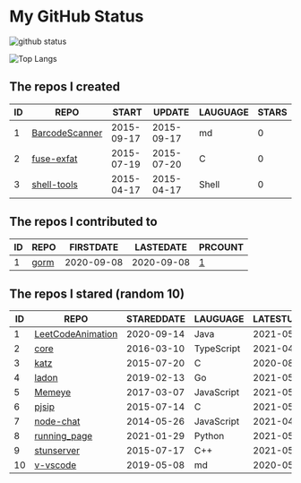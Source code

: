 # My GitHub Status

<img src="https://github-readme-stats-1.yihong0618.vercel.app/api?username=egenchen&show_icons=true&&&hide_title=true&count_private=true" alt="github status" />

![Top Langs](https://github-readme-stats-1.yihong0618.vercel.app/api/top-langs/?username=egenchen&layout=compact)

<!--START_SECTION:my_github-->
## The repos I created
| ID |                             REPO                             |   START    |   UPDATE   | LAUGUAGE | STARS |
|----|--------------------------------------------------------------|------------|------------|----------|-------|
|  1 | [BarcodeScanner](https://github.com/egenchen/BarcodeScanner) | 2015-09-17 | 2015-09-17 | md       |     0 |
|  2 | [fuse-exfat](https://github.com/egenchen/fuse-exfat)         | 2015-07-19 | 2015-07-20 | C        |     0 |
|  3 | [shell-tools](https://github.com/egenchen/shell-tools)       | 2015-04-17 | 2015-04-17 | Shell    |     0 |

## The repos I contributed to
| ID |                  REPO                   | FIRSTDATE  | LASTEDATE  |                                PRCOUNT                                 |
|----|-----------------------------------------|------------|------------|------------------------------------------------------------------------|
|  1 | [gorm](https://github.com/go-gorm/gorm) | 2020-09-08 | 2020-09-08 | [1](https://github.com/go-gorm/gorm/pulls?q=is%3Apr+author%3Aegenchen) |

## The repos I stared (random 10)
| ID |                                 REPO                                 | STAREDDATE |  LAUGUAGE  | LATESTUPDATE |
|----|----------------------------------------------------------------------|------------|------------|--------------|
|  1 | [LeetCodeAnimation](https://github.com/MisterBooo/LeetCodeAnimation) | 2020-09-14 | Java       | 2021-05-26   |
|  2 | [core](https://github.com/cqrsfk/core)                               | 2016-03-10 | TypeScript | 2021-04-19   |
|  3 | [katz](https://github.com/gnubert/katz)                              | 2015-07-20 | C          | 2020-08-02   |
|  4 | [ladon](https://github.com/ory/ladon)                                | 2019-02-13 | Go         | 2021-05-23   |
|  5 | [Memeye](https://github.com/JerryC8080/Memeye)                       | 2017-03-07 | JavaScript | 2021-05-22   |
|  6 | [pjsip](https://github.com/chebur/pjsip)                             | 2015-07-14 | C          | 2021-05-15   |
|  7 | [node-chat](https://github.com/czheo/node-chat)                      | 2014-05-26 | JavaScript | 2021-04-17   |
|  8 | [running_page](https://github.com/yihong0618/running_page)           | 2021-01-29 | Python     | 2021-05-25   |
|  9 | [stunserver](https://github.com/jselbie/stunserver)                  | 2015-07-17 | C++        | 2021-05-19   |
| 10 | [v-vscode](https://github.com/monarrk/v-vscode)                      | 2019-05-08 | md         | 2020-05-15   |

<!--END_SECTION:my_github-->
